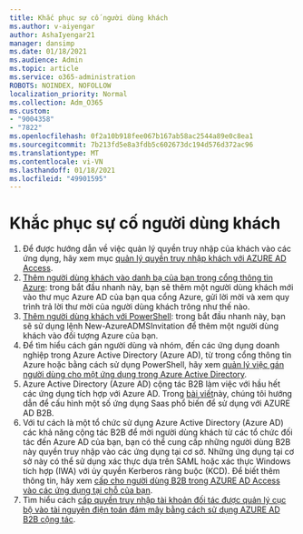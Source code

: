 ```yaml
---
title: Khắc phục sự cố người dùng khách
ms.author: v-aiyengar
author: AshaIyengar21
manager: dansimp
ms.date: 01/18/2021
ms.audience: Admin
ms.topic: article
ms.service: o365-administration
ROBOTS: NOINDEX, NOFOLLOW
localization_priority: Normal
ms.collection: Adm_O365
ms.custom:
- "9004358"
- "7822"
ms.openlocfilehash: 0f2a10b918fee067b167ab58ac2544a89e0c8ea1
ms.sourcegitcommit: 7b213fd5e8a3fdb5c602673dc194d576d372ac96
ms.translationtype: MT
ms.contentlocale: vi-VN
ms.lasthandoff: 01/18/2021
ms.locfileid: "49901595"
---
```

# <a name="troubleshoot-guest-user-issues"></a>Khắc phục sự cố người dùng khách

1. Để được hướng dẫn về việc quản lý quyền truy nhập của khách vào các ứng dụng, hãy xem mục [quản lý quyền truy nhập khách với AZURE AD Access](https://docs.microsoft.com/azure/active-directory/governance/manage-guest-access-with-access-reviews).
1. [Thêm người dùng khách vào danh bạ của bạn trong cổng thông tin Azure](https://docs.microsoft.com/azure/active-directory/external-identities/b2b-quickstart-add-guest-users-portal): trong bắt đầu nhanh này, bạn sẽ thêm một người dùng khách mới vào thư mục Azure AD của bạn qua cổng Azure, gửi lời mời và xem quy trình trả lời thư mời của người dùng khách trông như thế nào.
1. [Thêm người dùng khách với PowerShell](https://docs.microsoft.com/azure/active-directory/external-identities/b2b-quickstart-invite-powershell): trong bắt đầu nhanh này, bạn sẽ sử dụng lệnh New-AzureADMSInvitation để thêm một người dùng khách vào đối tượng Azure của bạn.
1. Để tìm hiểu cách gán người dùng và nhóm, đến các ứng dụng doanh nghiệp trong Azure Active Directory (Azure AD), từ trong cổng thông tin Azure hoặc bằng cách sử dụng PowerShell, hãy xem [quản lý việc gán người dùng cho một ứng dụng trong Azure Active Directory](https://docs.microsoft.com/azure/active-directory/manage-apps/assign-user-or-group-access-portal). 
1. Azure Active Directory (Azure AD) cộng tác B2B làm việc với hầu hết các ứng dụng tích hợp với Azure AD. Trong [bài viết](https://docs.microsoft.com/azure/active-directory/external-identities/configure-saas-apps)này, chúng tôi hướng dẫn để cấu hình một số ứng dụng Saas phổ biến để sử dụng với AZURE AD B2B.
1. Với tư cách là một tổ chức sử dụng Azure Active Directory (Azure AD) các khả năng cộng tác B2B để mời người dùng khách từ các tổ chức đối tác đến Azure AD của bạn, bạn có thể cung cấp những người dùng B2B này quyền truy nhập vào các ứng dụng tại cơ sở. Những ứng dụng tại cơ sở này có thể sử dụng xác thực dựa trên SAML hoặc xác thực Windows tích hợp (IWA) với ủy quyền Kerberos ràng buộc (KCD). Để biết thêm thông tin, hãy xem [cấp cho người dùng B2B trong AZURE AD Access vào các ứng dụng tại chỗ của bạn](https://docs.microsoft.com/azure/active-directory/external-identities/hybrid-cloud-to-on-premises).
1. Tìm hiểu cách [cấp quyền truy nhập tài khoản đối tác được quản lý cục bộ vào tài nguyên điện toán đám mây bằng cách sử dụng AZURE AD B2B cộng tác](https://docs.microsoft.com/azure/active-directory/external-identities/hybrid-on-premises-to-cloud).